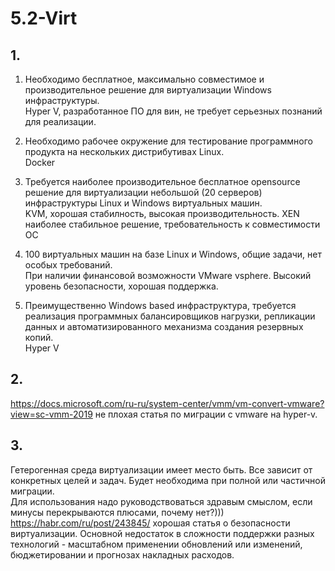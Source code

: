 # 5.2-Virt

## 1. 

   1. Необходимо бесплатное, максимально совместимое и производительное решение для виртуализации Windows инфраструктуры.  
   Hyper V, разработанное ПО для вин, не требует серьезных познаний для реализации.
  
   2. Необходимо рабочее окружение для тестирование программного продукта на нескольких дистрибутивах Linux.  
   Docker
  
   3. Требуется наиболее производительное бесплатное opensource решение для виртуализации небольшой (20 серверов) инфраструктуры Linux и Windows виртуальных машин.  
   KVM, хорошая стабилность, высокая производительность. XEN наиболее стабильное решение, требовательность к совместимости ОС

   4. 100 виртуальных машин на базе Linux и Windows, общие задачи, нет особых требований.  
   При наличии финансовой возможности VMware vsphere. Высокий уровень безопасности, хорошая поддержка.
   
   5. Преимущественно Windows based инфраструктура, требуется реализация программных балансировщиков нагрузки, репликации данных и автоматизированного механизма создания резервных копий.  
   Hyper V
   
## 2.

   https://docs.microsoft.com/ru-ru/system-center/vmm/vm-convert-vmware?view=sc-vmm-2019 не плохая статья по миграции с vmware на hyper-v.

## 3.

   Гетерогенная среда виртуализации имеет место быть. Все зависит от конкретных целей и задач. Будет необходима при полной или частичной миграции.  
   Для использования надо руководствоваться здравым смыслом, если минусы перекрываются плюсами, почему нет?)))  
   https://habr.com/ru/post/243845/ хорошая статья о безопасности виртуализации.
   Основной недостаток в сложности поддержки разных технологий - масштабном применении обновлений или изменений, бюджетировании и прогнозах накладных расходов.

